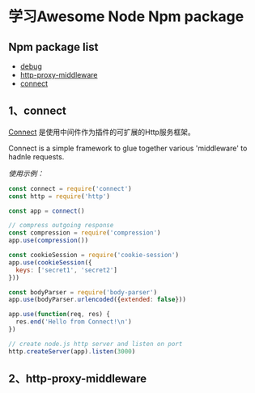 # 学习Awesome Node Npm package



## Npm package list

+ [debug](https://github.com/visionmedia/debug.git)
+ [http-proxy-middleware](https://github.com/chimurai/http-proxy-middleware#readme)
+ [connect](https://www.npmjs.com/package/connect)



## 1、connect

[Connect](https://www.npmjs.com/package/connect) 是使用中间件作为插件的可扩展的Http服务框架。

Connect  is a simple framework to glue together various 'middleware' to hadnle requests.

*使用示例：*

```javascript
const connect = require('connect')
const http = require('http')

const app = connect()

// compress outgoing response
const compression = require('compression')
app.use(compression())

const cookieSession = require('cookie-session')
app.use(cookieSession({
  keys: ['secret1', 'secret2']
}))

const bodyParser = require('body-parser')
app.use(bodyParser.urlencoded({extended: false}))

app.use(function(req, res) {
  res.end('Hello from Connect!\n')
})

// create node.js http server and listen on port
http.createServer(app).listen(3000)
```





## 2、http-proxy-middleware

